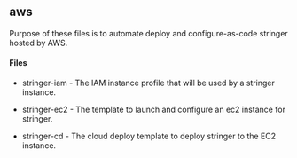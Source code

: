 ## aws

Purpose of these files is to automate deploy and configure-as-code stringer hosted by AWS.


#### Files

- stringer-iam - The IAM instance profile that will be used by a stringer instance.

- stringer-ec2 - The template to launch and configure an ec2 instance for stringer.

- stringer-cd - The cloud deploy template to deploy stringer to the EC2 instance.